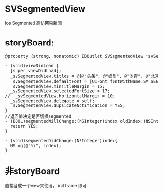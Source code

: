 # SVSegmentedView
ios Segmented 高仿网易新闻

# storyBoard:
<pre>
@property (strong, nonatomic) IBOutlet SVSegmentedView *svSegmentedView;

- (void)viewDidLoad {
  [super viewDidLoad];
  _svSegmentedView.titles = @[@"头条", @"娱乐", @"体育", @"北京", @"科技", @"军事", @"图片", @"跟帖", @"段子", @"汽车", @"房产", @"岛国娱乐..."];
  _svSegmentedView.defaultFont = [UIFont fontWithName:SV_SEGMENTEDVIEW_DEFAULT_FONT_NAME size:14];
  _svSegmentedView.minTitleMargin = 15;
  _svSegmentedView.selectedFontSize = 17;
//  _svSegmentedView.horizontalMargin = 10;
  _svSegmentedView.delegate = self;
  _svSegmentedView.duplicateNotification = YES;
} 
//返回值决定是否切换segmented
- (BOOL)segmentedWillChange:(NSInteger)index oldIndex:(NSInteger)oldIndex{
  return YES;
}

- (void)segmentedDidChange:(NSInteger)index{
  NSLog(@"%i", index);
}
</pre>

# 非storyBoard

直接当成一个view来使用， init frame 即可
